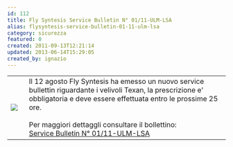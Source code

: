 ```yaml
---
id: 112
title: Fly Syntesis Service Bulletin N° 01/11-ULM-LSA
alias: flysyntesis-service-bulletin-01-11-ulm-lsa
category: sicurezza
featured: 0
created: 2011-09-13T12:21:14
updated: 2013-06-14T15:29:05
created_by: ignazio
---
```

<table border="0">
 <tbody>
  <tr>
   <td>
    <img border="0" class="baiaimgleft" src="images/stories/fs-logobianco.png" style="float: left; padding-right: 10px;"/>
   </td>
   <td>
    Il 12 agosto Fly Syntesis ha emesso un nuovo service bullettin riguardante i velivoli Texan, la prescrizione e' obbligatoria e deve essere effettuata entro le prossime 25 ore.
    <br/>
    <br/>
    Per maggiori dettaggli consultare il bollettino:
    <br/>
    <a href="dmdocuments/FS-SB01-11-ULMLSA.pdf">
     Service Bulletin N° 01/11-ULM-LSA
    </a>
   </td>
  </tr>
 </tbody>
</table>
